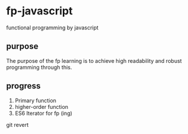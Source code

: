 # fp-javascript

functional programming by javascript

## purpose

The purpose of the fp learning is to achieve high readability and robust programming through this.

## progress

1. Primary function
2. higher-order function
3. ES6 Iterator for fp (ing)


git revert
